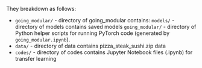 
They breakdown as follows:
* `going_modular/` - directory of going_modular contains:
   `models/` - directory of models contains saved models
   `going_modular/` - directory of Python helper scripts for running PyTorch code (generated by `going_modular.ipynb`).
* `data/` - directory of data contains pizza_steak_sushi.zip data
* `codes/` - directory of codes contains Jupyter Notebook files (.ipynb) for transfer learning

